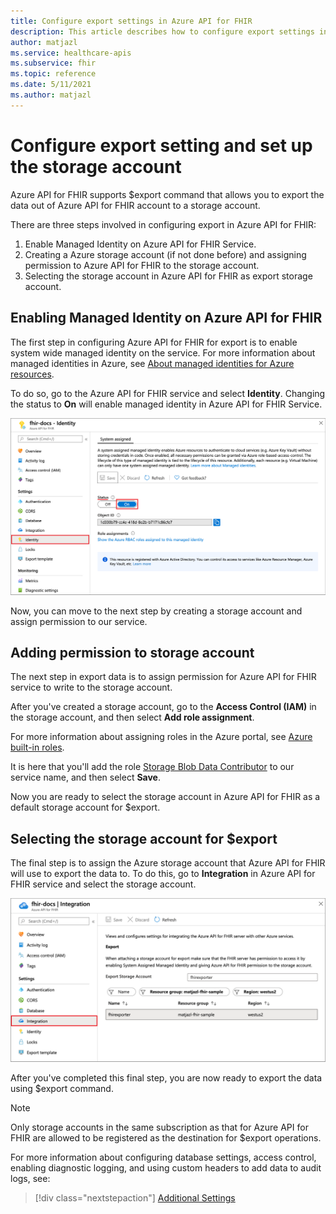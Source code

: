 ```yaml
---
title: Configure export settings in Azure API for FHIR
description: This article describes how to configure export settings in Azure API for FHIR
author: matjazl
ms.service: healthcare-apis
ms.subservice: fhir
ms.topic: reference
ms.date: 5/11/2021
ms.author: matjazl
---
```


# Configure export setting and set up the storage account

Azure API for FHIR supports $export command that allows you to export the data out of Azure API for FHIR account to a storage account.

There are three steps involved in configuring export in Azure API for FHIR:

1. Enable Managed Identity on Azure API for FHIR Service.
2. Creating a Azure storage account (if not done before) and assigning permission to Azure API for FHIR to the storage account.
3. Selecting the storage account in Azure API for FHIR as export storage account.

## Enabling Managed Identity on Azure API for FHIR

The first step in configuring Azure API for FHIR for export is to enable system wide managed identity on the service. For more information about managed identities in Azure, see [About managed identities for Azure resources](../../active-directory/managed-identities-azure-resources/overview.md).

To do so, go to the Azure API for FHIR service and select **Identity**. Changing the status to **On** will enable managed identity in Azure API for FHIR Service.

![Enable Managed Identity](media/export-data/fhir-mi-enabled.png)

Now, you can move to the next step by creating a storage account and assign permission to our service.

## Adding permission to storage account

The next step in export data is to assign permission for Azure API for FHIR service to write to the storage account.

After you've created a storage account, go to the **Access Control (IAM)** in the storage account, and then select **Add role assignment**. 

For more information about assigning roles in the Azure portal, see [Azure built-in roles](../../role-based-access-control/role-assignments-portal.md).

It is here that you'll add the role [Storage Blob Data Contributor](https://docs.microsoft.com/azure/role-based-access-control/built-in-roles#storage-blob-data-contributor) to our service name, and then select **Save**.

Now you are ready to select the storage account in Azure API for FHIR as a default storage account for $export.

## Selecting the storage account for $export

The final step is to assign the Azure storage account that Azure API for FHIR will use to export the data to. To do this, go to **Integration** in Azure API for FHIR service and select the storage account.

![FHIR Export Storage](media/export-data/fhir-export-storage.png)

After you've completed this final step, you are now ready to export the data using $export command.

> [!Note]
> Only storage accounts in the same subscription as that for Azure API for FHIR are allowed to be registered as the destination for $export operations.

For more information about configuring database settings, access control, enabling diagnostic logging, and using custom headers to add data to audit logs, see:

>[!div class="nextstepaction"]
>[Additional Settings](azure-api-for-fhir-additional-settings.md)
